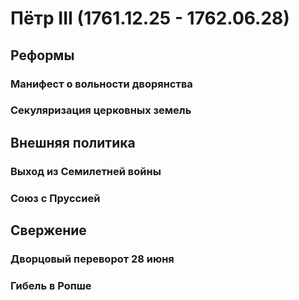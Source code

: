 # Пётр III (1761.12.25 - 1762.06.28)
## Реформы
### Манифест о вольности дворянства
### Секуляризация церковных земель
## Внешняя политика
### Выход из Семилетней войны
### Союз с Пруссией
## Свержение
### Дворцовый переворот 28 июня
### Гибель в Ропше